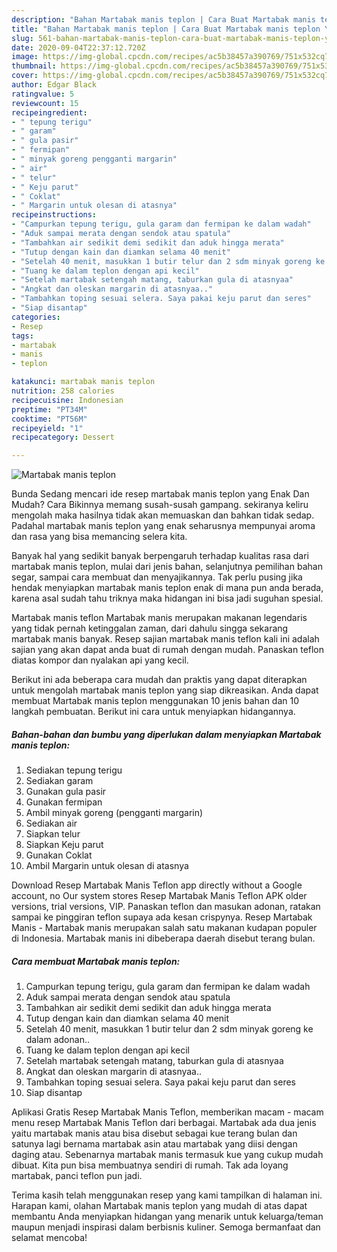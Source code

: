 ```yaml
---
description: "Bahan Martabak manis teplon | Cara Buat Martabak manis teplon Yang Enak Dan Lezat"
title: "Bahan Martabak manis teplon | Cara Buat Martabak manis teplon Yang Enak Dan Lezat"
slug: 561-bahan-martabak-manis-teplon-cara-buat-martabak-manis-teplon-yang-enak-dan-lezat
date: 2020-09-04T22:37:12.720Z
image: https://img-global.cpcdn.com/recipes/ac5b38457a390769/751x532cq70/martabak-manis-teplon-foto-resep-utama.jpg
thumbnail: https://img-global.cpcdn.com/recipes/ac5b38457a390769/751x532cq70/martabak-manis-teplon-foto-resep-utama.jpg
cover: https://img-global.cpcdn.com/recipes/ac5b38457a390769/751x532cq70/martabak-manis-teplon-foto-resep-utama.jpg
author: Edgar Black
ratingvalue: 5
reviewcount: 15
recipeingredient:
- " tepung terigu"
- " garam"
- " gula pasir"
- " fermipan"
- " minyak goreng pengganti margarin"
- " air"
- " telur"
- " Keju parut"
- " Coklat"
- " Margarin untuk olesan di atasnya"
recipeinstructions:
- "Campurkan tepung terigu, gula garam dan fermipan ke dalam wadah"
- "Aduk sampai merata dengan sendok atau spatula"
- "Tambahkan air sedikit demi sedikit dan aduk hingga merata"
- "Tutup dengan kain dan diamkan selama 40 menit"
- "Setelah 40 menit, masukkan 1 butir telur dan 2 sdm minyak goreng ke dalam adonan.."
- "Tuang ke dalam teplon dengan api kecil"
- "Setelah martabak setengah matang, taburkan gula di atasnyaa"
- "Angkat dan oleskan margarin di atasnyaa.."
- "Tambahkan toping sesuai selera. Saya pakai keju parut dan seres"
- "Siap disantap"
categories:
- Resep
tags:
- martabak
- manis
- teplon

katakunci: martabak manis teplon 
nutrition: 258 calories
recipecuisine: Indonesian
preptime: "PT34M"
cooktime: "PT56M"
recipeyield: "1"
recipecategory: Dessert

---
```



![Martabak manis teplon](https://img-global.cpcdn.com/recipes/ac5b38457a390769/751x532cq70/martabak-manis-teplon-foto-resep-utama.jpg)

Bunda Sedang mencari ide resep martabak manis teplon yang Enak Dan Mudah? Cara Bikinnya memang susah-susah gampang. sekiranya keliru mengolah maka hasilnya tidak akan memuaskan dan bahkan tidak sedap. Padahal martabak manis teplon yang enak seharusnya mempunyai aroma dan rasa yang bisa memancing selera kita.

Banyak hal yang sedikit banyak berpengaruh terhadap kualitas rasa dari martabak manis teplon, mulai dari jenis bahan, selanjutnya pemilihan bahan segar, sampai cara membuat dan menyajikannya. Tak perlu pusing jika hendak menyiapkan martabak manis teplon enak di mana pun anda berada, karena asal sudah tahu triknya maka hidangan ini bisa jadi suguhan spesial.

Martabak manis teflon Martabak manis merupakan makanan legendaris yang tidak pernah ketinggalan zaman, dari dahulu singga sekarang martabak manis banyak. Resep sajian martabak manis teflon kali ini adalah sajian yang akan dapat anda buat di rumah dengan mudah. Panaskan teflon diatas kompor dan nyalakan api yang kecil.


Berikut ini ada beberapa cara mudah dan praktis yang dapat diterapkan untuk mengolah martabak manis teplon yang siap dikreasikan. Anda dapat membuat Martabak manis teplon menggunakan 10 jenis bahan dan 10 langkah pembuatan. Berikut ini cara untuk menyiapkan hidangannya.

<!--inarticleads1-->

##### Bahan-bahan dan bumbu yang diperlukan dalam menyiapkan Martabak manis teplon:

1. Sediakan  tepung terigu
1. Sediakan  garam
1. Gunakan  gula pasir
1. Gunakan  fermipan
1. Ambil  minyak goreng (pengganti margarin)
1. Sediakan  air
1. Siapkan  telur
1. Siapkan  Keju parut
1. Gunakan  Coklat
1. Ambil  Margarin untuk olesan di atasnya


Download Resep Martabak Manis Teflon app directly without a Google account, no Our system stores Resep Martabak Manis Teflon APK older versions, trial versions, VIP. Panaskan teflon dan masukan adonan, ratakan sampai ke pinggiran teflon supaya ada kesan crispynya. Resep Martabak Manis - Martabak manis merupakan salah satu makanan kudapan populer di Indonesia. Martabak manis ini dibeberapa daerah disebut terang bulan. 

<!--inarticleads2-->

##### Cara membuat Martabak manis teplon:

1. Campurkan tepung terigu, gula garam dan fermipan ke dalam wadah
1. Aduk sampai merata dengan sendok atau spatula
1. Tambahkan air sedikit demi sedikit dan aduk hingga merata
1. Tutup dengan kain dan diamkan selama 40 menit
1. Setelah 40 menit, masukkan 1 butir telur dan 2 sdm minyak goreng ke dalam adonan..
1. Tuang ke dalam teplon dengan api kecil
1. Setelah martabak setengah matang, taburkan gula di atasnyaa
1. Angkat dan oleskan margarin di atasnyaa..
1. Tambahkan toping sesuai selera. Saya pakai keju parut dan seres
1. Siap disantap


Aplikasi Gratis Resep Martabak Manis Teflon, memberikan macam - macam menu resep Martabak Manis Teflon dari berbagai. Martabak ada dua jenis yaitu martabak manis atau bisa disebut sebagai kue terang bulan dan satunya lagi bernama martabak asin atau martabak yang diisi dengan daging atau. Sebenarnya martabak manis termasuk kue yang cukup mudah dibuat. Kita pun bisa membuatnya sendiri di rumah. Tak ada loyang martabak, panci teflon pun jadi. 

Terima kasih telah menggunakan resep yang kami tampilkan di halaman ini. Harapan kami, olahan Martabak manis teplon yang mudah di atas dapat membantu Anda menyiapkan hidangan yang menarik untuk keluarga/teman maupun menjadi inspirasi dalam berbisnis kuliner. Semoga bermanfaat dan selamat mencoba!
